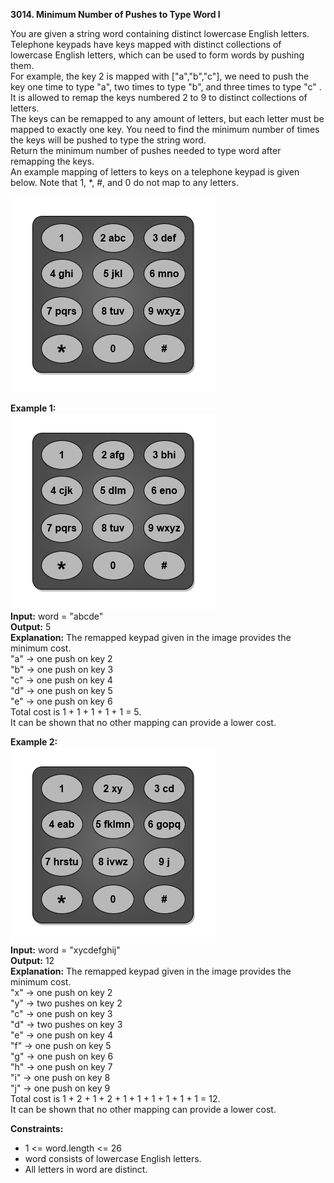 **3014. Minimum Number of Pushes to Type Word I**  

You are given a string word containing distinct lowercase English letters.  
Telephone keypads have keys mapped with distinct collections of lowercase English letters, which can be used to form words by pushing them.   
For example, the key 2 is mapped with ["a","b","c"], we need to push the key one time to type "a", two times to type "b", and three times to type "c" .  
It is allowed to remap the keys numbered 2 to 9 to distinct collections of letters.   
The keys can be remapped to any amount of letters, but each letter must be mapped to exactly one key. You need to find the minimum number of times the keys will be pushed to type the string word.  
Return the minimum number of pushes needed to type word after remapping the keys.  
An example mapping of letters to keys on a telephone keypad is given below. Note that 1, *, #, and 0 do not map to any letters.  

![img.png](img.png)  

**Example 1:**  
![img_1.png](img_1.png)    
**Input:** word = "abcde"  
**Output:** 5  
**Explanation:** The remapped keypad given in the image provides the minimum cost.  
"a" -> one push on key 2  
"b" -> one push on key 3  
"c" -> one push on key 4  
"d" -> one push on key 5  
"e" -> one push on key 6  
Total cost is 1 + 1 + 1 + 1 + 1 = 5.  
It can be shown that no other mapping can provide a lower cost.  

**Example 2:**  
![img_2.png](img_2.png)    
**Input:** word = "xycdefghij"  
**Output:** 12  
**Explanation:** The remapped keypad given in the image provides the minimum cost.  
"x" -> one push on key 2  
"y" -> two pushes on key 2  
"c" -> one push on key 3  
"d" -> two pushes on key 3  
"e" -> one push on key 4  
"f" -> one push on key 5  
"g" -> one push on key 6  
"h" -> one push on key 7  
"i" -> one push on key 8  
"j" -> one push on key 9  
Total cost is 1 + 2 + 1 + 2 + 1 + 1 + 1 + 1 + 1 + 1 = 12.  
It can be shown that no other mapping can provide a lower cost.  

**Constraints:**
- 1 <= word.length <= 26
- word consists of lowercase English letters.
- All letters in word are distinct.